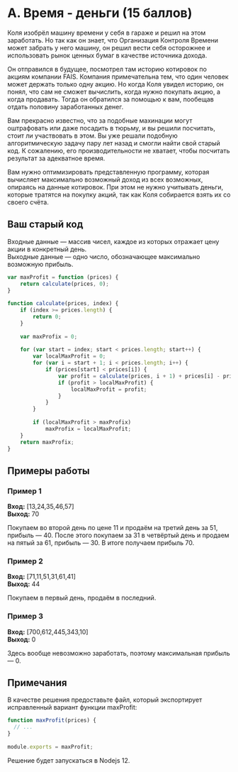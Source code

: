 # A. Время - деньги (15 баллов)

Коля изобрёл машину времени у себя в гараже и решил на этом заработать. Но так как он знает, что Организация Контроля Времени может забрать у него машину, он решил вести себя осторожнее и использовать рынок ценных бумаг в качестве источника дохода.

Он отправился в будущее, посмотрел там историю котировок по акциям компании FAIS. Компания примечательна тем, что один человек может держать только одну акцию. Но когда Коля увидел историю, он понял, что сам не сможет вычислить, когда нужно покупать акцию, а когда продавать. Тогда он обратился за помощью к вам, пообещав отдать половину заработанных денег.

Вам прекрасно известно, что за подобные махинации могут оштрафовать или даже посадить в тюрьму, и вы решили посчитать, стоит ли участвовать в этом. Вы уже решали подобную алгоритмическую задачу пару лет назад и смогли найти свой старый код. К сожалению, его производительности не хватает, чтобы посчитать результат за адекватное время.  

Вам нужно оптимизировать представленную программу, которая вычисляет максимально возможный доход из всех возможных, опираясь на данные котировок. При этом не нужно учитывать деньги, которые тратятся на покупку акций, так как Коля собирается взять их со своего счёта.  

## Ваш старый код

Входные данные — массив чисел, каждое из которых отражает цену акции в конкретный день.  
Выходные данные — одно число, обозначающее максимально возможную прибыль.

```javascript
var maxProfit = function (prices) {  
    return calculate(prices, 0);  
}  
 
function calculate(prices, index) {  
    if (index >= prices.length) {  
        return 0;  
    }  
 
    var maxProfix = 0;  
 
    for (var start = index; start < prices.length; start++) {  
        var localMaxProfit = 0;  
        for (var i = start + 1; i < prices.length; i++) {  
            if (prices[start] < prices[i]) {  
                var profit = calculate(prices, i + 1) + prices[i] - prices[start];  
                if (profit > localMaxProfit) {  
                    localMaxProfit = profit;  
                }  
            }  
        }  
 
        if (localMaxProfit > maxProfix)  
            maxProfix = localMaxProfit;  
    }  
    return maxProfix;  
}
```

## Примеры работы

### Пример 1
**Вход:** [13,24,35,46,57]  
**Выход:** 70

Покупаем во второй день по цене 11 и продаём на третий день за 51, прибыль — 40. После этого покупаем за 31 в четвёртый день и продаем на пятый за 61, прибыль — 30. В итоге получаем прибыль 70.

### Пример 2
**Вход:** [71,11,51,31,61,41]  
**Выход:** 44

Покупаем в первый день, продаём в последний.

### Пример 3
**Вход:** [700,612,445,343,10]  
**Выход:** 0

Здесь вообще невозможно заработать, поэтому максимальная прибыль — 0.

## Примечания
В качестве решения предоставьте файл, который экспортирует исправленный вариант функции maxProfit:
```javascript
function maxProfit(prices) {  
  // ...  
}  
 
module.exports = maxProfit;
```

Решение будет запускаться в Nodejs 12.

